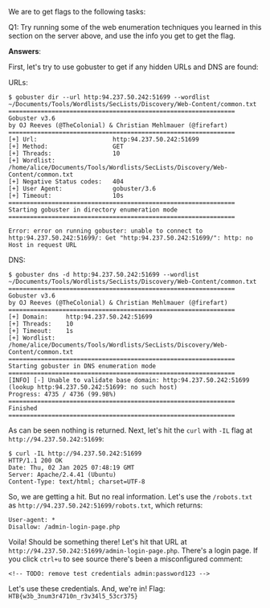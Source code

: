
We are to get flags to the following tasks:

Q1: Try running some of the web enumeration techniques you learned in this section on the server above, and use the info you get to get the flag.

**Answers**:

First, let's try to use gobuster to get if any hidden URLs and DNS are found:

URLs:
```
$ gobuster dir --url http:94.237.50.242:51699 --wordlist ~/Documents/Tools/Wordlists/SecLists/Discovery/Web-Content/common.txt
===============================================================
Gobuster v3.6
by OJ Reeves (@TheColonial) & Christian Mehlmauer (@firefart)
===============================================================
[+] Url:                     http:94.237.50.242:51699
[+] Method:                  GET
[+] Threads:                 10
[+] Wordlist:                /home/alice/Documents/Tools/Wordlists/SecLists/Discovery/Web-Content/common.txt
[+] Negative Status codes:   404
[+] User Agent:              gobuster/3.6
[+] Timeout:                 10s
===============================================================
Starting gobuster in directory enumeration mode
===============================================================

Error: error on running gobuster: unable to connect to http:94.237.50.242:51699/: Get "http:94.237.50.242:51699/": http: no Host in request URL

```

DNS:
```
$ gobuster dns -d http:94.237.50.242:51699 --wordlist ~/Documents/Tools/Wordlists/SecLists/Discovery/Web-Content/common.txt
===============================================================
Gobuster v3.6
by OJ Reeves (@TheColonial) & Christian Mehlmauer (@firefart)
===============================================================
[+] Domain:     http:94.237.50.242:51699
[+] Threads:    10
[+] Timeout:    1s
[+] Wordlist:   /home/alice/Documents/Tools/Wordlists/SecLists/Discovery/Web-Content/common.txt
===============================================================
Starting gobuster in DNS enumeration mode
===============================================================
[INFO] [-] Unable to validate base domain: http:94.237.50.242:51699 (lookup http:94.237.50.242:51699: no such host)
Progress: 4735 / 4736 (99.98%)
===============================================================
Finished
===============================================================

```

As can be seen nothing is returned.
Next, let's hit the `curl` with `-IL` flag at `http://94.237.50.242:51699`:
```
$ curl -IL http://94.237.50.242:51699
HTTP/1.1 200 OK
Date: Thu, 02 Jan 2025 07:48:19 GMT
Server: Apache/2.4.41 (Ubuntu)
Content-Type: text/html; charset=UTF-8
```

So, we are getting a hit. But no real information.
Let's use the `/robots.txt` as `http://94.237.50.242:51699/robots.txt`, which returns:
```
User-agent: *
Disallow: /admin-login-page.php
```

Voila! Should be something there!
Let's hit that URL at `http://94.237.50.242:51699/admin-login-page.php`.
There's a login page. If you click `ctrl+u` to see source there's been a misconfigured comment:
```
<!-- TODO: remove test credentials admin:password123 -->
```

Let's use these credentials. And, we're in!
Flag: `HTB{w3b_3num3r4710n_r3v34l5_53cr375}`